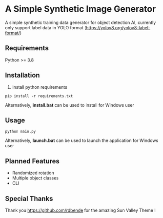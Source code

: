 # A Simple Synthetic Image Generator
A simple synthetic training data generator for object detection AI, currently only support label data in YOLO format (https://yolov8.org/yolov8-label-format/)

## Requirements
Python >= 3.8

## Installation

1. Install python requirements

```
pip install -r requirements.txt
```

Alternatively, **install.bat** can be used to install for Windows user

## Usage

```
python main.py
```

Alternatively, **launch.bat** can be used to launch the application for Windows user

## Planned Features

- Randomized rotation
- Multiple object classes
- CLI

## Special Thanks

Thank you https://github.com/rdbende for the amazing Sun Valley Theme !
